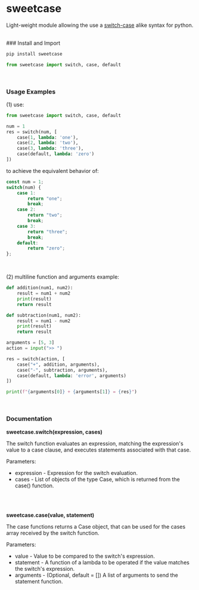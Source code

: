 # sweetcase
Light-weight module allowing the use a [switch-case](https://developer.mozilla.org/en-US/docs/Web/JavaScript/Reference/Statements/switch) alike syntax for python.

<br/>
### Install and Import

```bash
pip install sweetcase
```

```python
from sweetcase import switch, case, default
```
<br/>

### Usage Examples
(1) use:
```python
from sweetcase import switch, case, default

num = 1
res = switch(num, [
    case(1, lambda: 'one'),
    case(2, lambda: 'two'),
    case(3, lambda: 'three'),
    case(default, lambda: 'zero')
])
```

to achieve the equivalent behavior of:
```js
const num = 1;
switch(num) {
    case 1:
        return "one";
        break;
    case 2:
        return "two";
        break;
    case 3:
        return "three";
        break;
    default:
        return "zero";
};
```
<br/>

(2) multiline function and arguments example:
```python
def addition(num1, num2):
    result = num1 + num2
    print(result)
    return result

def subtraction(num1, num2):
    result = num1 - num2
    print(result)
    return result

arguments = [5, 3]
action = input(">> ")

res = switch(action, [
    case("+", addition, arguments),
    case("-", subtraction, arguments),
    case(default, lambda: 'error', arguments)
])

print(f"{arguments[0]} + {arguments[1]} = {res}")
```
<br/>

### Documentation
**sweetcase.switch(expression, cases)**

The switch function evaluates an expression, matching the expression's value to a case clause, and executes statements associated with that case.

Parameters:
* expression - Expression for the switch evaluation.
* cases - List of objects of the type Case, which is returned from the case() function.

<br/><br/>

**sweetcase.case(value, statement)**

The case functions returns a Case object, that can be used for the cases array received by the switch function.

Parameters:
* value -  Value to be compared to the switch's expression.
* statement - A function of a lambda to be operated if the value matches the switch's expression.
* arguments - (Optional, default = []) A list of arguments to send the statement function.
